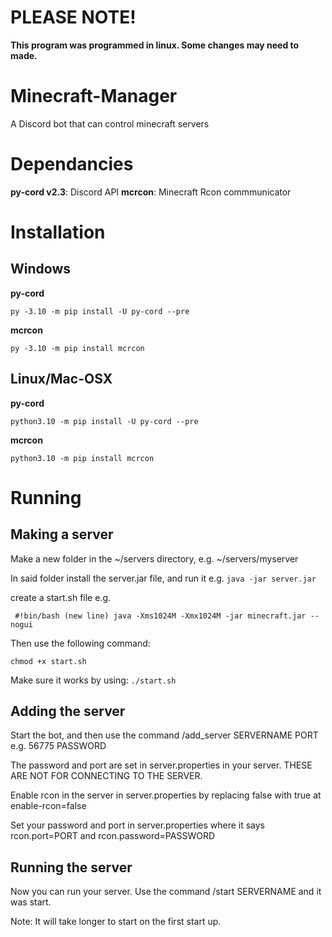 # PLEASE NOTE!
**This program was programmed in linux. Some changes may need to made.**

# Minecraft-Manager
A Discord bot that can control minecraft servers

# Dependancies
**py-cord v2.3**: Discord API
**mcrcon**: Minecraft Rcon commmunicator

# Installation
## Windows
**py-cord**

```py -3.10 -m pip install -U py-cord --pre```

**mcrcon**

```py -3.10 -m pip install mcrcon```

## Linux/Mac-OSX
**py-cord**

```python3.10 -m pip install -U py-cord --pre```


**mcrcon**

```python3.10 -m pip install mcrcon```

# Running

## Making a server
Make a new folder in the ~/servers directory, e.g. ~/servers/myserver

In said folder install the server.jar file, and run it e.g. ```java -jar server.jar``` 

create a start.sh file e.g.

``` #!bin/bash (new line) java -Xms1024M -Xmx1024M -jar minecraft.jar --nogui```

Then use the following command:

```chmod +x start.sh```

Make sure it works by using: ```./start.sh```

## Adding the server
Start the bot, and then use the command /add_server SERVERNAME PORT e.g. 56775 PASSWORD

The password and port are set in server.properties in your server. THESE ARE NOT FOR CONNECTING TO THE SERVER. 

Enable rcon in the server in server.properties by replacing false with true at enable-rcon=false 

Set your password and port in server.properties where it says rcon.port=PORT and rcon.password=PASSWORD

## Running the server
Now you can run your server. Use the command /start SERVERNAME and it was start. 

Note: It will take longer to start on the first start up.
